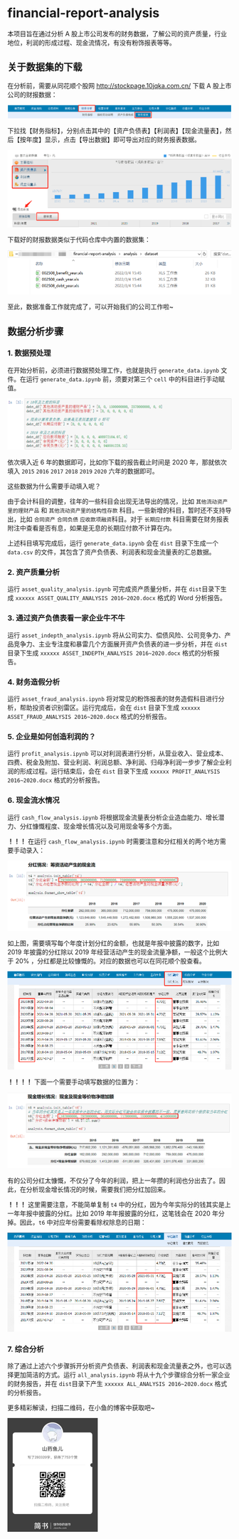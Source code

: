 # financial-report-analysis
本项目旨在通过分析 A 股上市公司发布的财务数据，了解公司的资产质量，行业地位，利润的形成过程、现金流情况，有没有粉饰报表等等。



## 关于数据集的下载

在分析前，需要从同花顺个股网 http://stockpage.10jqka.com.cn/ 下载 A 股上市公司的财报数据：



![](https://raw.githubusercontent.com/MiaLi0521/financial-report-analysis/main/.readme/image-1.png)



下拉找【财务指标】，分别点击其中的【资产负债表】【利润表】【现金流量表】，然后【按年度】显示，点击【导出数据】即可导出对应的财务报表数据。



![](https://raw.githubusercontent.com/MiaLi0521/financial-report-analysis/main/.readme/image-2.png)



下载好的财报数据类似于代码仓库中内置的数据集：



![](https://raw.githubusercontent.com/MiaLi0521/financial-report-analysis/main/.readme/image-3.png)



至此，数据准备工作就完成了，可以开始我们的公司工作啦~

## 数据分析步骤

### 1. 数据预处理

在开始分析前，必须进行数据预处理工作，也就是执行 `generate_data.ipynb` 文件。在运行 `generate_data.ipynb` 前，须要对第三个 `cell` 中的科目进行手动赋值。



![](https://raw.githubusercontent.com/MiaLi0521/financial-report-analysis/main/.readme/image-4.png)



依次填入近 6 年的数据即可，比如你下载的报告截止时间是 2020 年，那就依次填入 `2015` `2016` `2017` `2018` `2019` `2020` 六年的数据即可。



这些数据为什么需要手动填入呢？



由于会计科目的调整，往年的一些科目会出现无法导出的情况，比如 `其他流动资产里的理财产品` 和 `其他流动资产里的结构性存款` 科目。一些新增的科目，暂时还不支持导出，比如 `合同资产`  `合同负债` `应收款项融资`科目。对于 `长期应付款` 科目需要在财务报表附注中查看是否有息，如果是无息的长期应付款不计算在内。



上述科目填写完成后，运行 `generate_data.ipynb` 会在 `dist` 目录下生成一个 `data.csv` 的文件，其包含了资产负债表、利润表和现金流量表的汇总数据。



### 2. 资产质量分析

运行 `asset_quality_analysis.ipynb` 可完成资产质量分析，并在 `dist`目录下生成 `xxxxxx ASSET_QUALITY_ANALYSIS 2016~2020.docx` 格式的 Word 分析报告。



### 3. 通过资产负债表看一家企业牛不牛

运行 `asset_indepth_analysis.ipynb` 将从公司实力、偿债风险、公司竞争力、产品竞争力、主业专注度和暴雷几个方面展开资产负债表的进一步分析，并在 `dist` 目录下生成 `xxxxxx ASSET_INDEPTH_ANALYSIS 2016~2020.docx` 格式的分析报告。



### 4. 财务造假分析

运行 `asset_fraud_analysis.ipynb` 将对常见的粉饰报表的财务造假科目进行分析，帮助投资者识别雷区。运行完成后，会在 `dist` 目录下生成 `xxxxxx ASSET_FRAUD_ANALYSIS 2016~2020.docx` 格式的分析报告。



### 5. 企业是如何创造利润的？

运行 `profit_analysis.ipynb` 可以对利润表进行分析，从营业收入、营业成本、四费、税金及附加、营业利润、利润总额、净利润、归母净利润一步步了解企业利润的形成过程。运行结束后，会在 `dist` 目录下生成 `xxxxxx PROFIT_ANALYSIS 2016~2020.docx` 格式的分析报告。



### 6. 现金流水情况

运行 `cash_flow_analysis.ipynb` 将根据现金流量表分析企业造血能力、增长潜力、分红慷慨程度、现金增长情况以及可用现金等多个方面。



**！！！** 在运行 `cash_flow_analysis.ipynb` 时需要注意和分红相关的两个地方需要手动录入：



![](https://raw.githubusercontent.com/MiaLi0521/financial-report-analysis/main/.readme/image-5.png)



如上图，需要填写每个年度计划分红的金额，也就是年报中披露的数字，比如 2019 年披露的分红除以 2019 年经营活动产生的现金流量净额，一般这个比例大于 20% ，分红都是比较慷慨的。对应的数据也可以在同花顺个股查看。



![](https://raw.githubusercontent.com/MiaLi0521/financial-report-analysis/main/.readme/image-6.png)



**！！！！** 下面一个需要手动填写数据的位置为：



![](https://raw.githubusercontent.com/MiaLi0521/financial-report-analysis/main/.readme/image-7.png)



有的公司分红太慷慨，不仅分了今年的利润，把上一年攒的利润也分出去了。因此，在分析现金增长情况的时候，需要我们把分红加回来。



**！！！** 这里需要注意，不能简单复制 `t4` 中的分红，因为今年实际分的钱其实是上一年年报中披露的分红。比如 2019 年年报披露的分红，这笔钱会在 2020 年分掉。因此，`t6` 中对应年份需要看除权除息的日期：



![](https://raw.githubusercontent.com/MiaLi0521/financial-report-analysis/main/.readme/image-8.png)



### 7. 综合分析

除了通过上述六个步骤拆开分析资产负债表、利润表和现金流量表之外，也可以选择更加简洁的方式。运行 `all_analysis.ipynb` 将从十九个步骤综合分析一家企业的财务报告，并在 `dist`目录下产生 `xxxxxx ALL_ANALYSIS 2016~2020.docx` 格式的分析报告。



更多精彩解读，扫描二维码，在小鱼的博客中获取吧~



<img src="https://raw.githubusercontent.com/MiaLi0521/financial-report-analysis/main/.readme/image-9.jpg" style="zoom:25%;" />